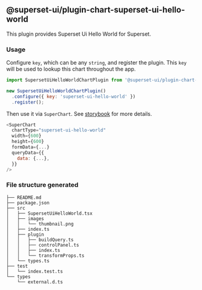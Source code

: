 ## @superset-ui/plugin-chart-superset-ui-hello-world



This plugin provides Superset Ui Hello World for Superset.

### Usage

Configure `key`, which can be any `string`, and register the plugin. This `key` will be used to lookup this chart throughout the app.

```js
import SupersetUiHelloWorldChartPlugin from '@superset-ui/plugin-chart-superset-ui-hello-world';

new SupersetUiHelloWorldChartPlugin()
  .configure({ key: 'superset-ui-hello-world' })
  .register();
```

Then use it via `SuperChart`. See [storybook](https://apache-superset.github.io/superset-ui/?selectedKind=plugin-chart-superset-ui-hello-world) for more details.

```js
<SuperChart
  chartType="superset-ui-hello-world"
  width={600}
  height={600}
  formData={...}
  queryData={{
    data: {...},
  }}
/>
```

### File structure generated

```
├── README.md
├── package.json
├── src
│   ├── SupersetUiHelloWorld.tsx
│   ├── images
│   │   └── thumbnail.png
│   ├── index.ts
│   ├── plugin
│   │   ├── buildQuery.ts
│   │   ├── controlPanel.ts
│   │   ├── index.ts
│   │   └── transformProps.ts
│   └── types.ts
├── test
│   └── index.test.ts
└── types
    └── external.d.ts
```